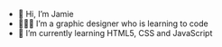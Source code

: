 - 👋 Hi, I’m Jamie
- 👩🏻‍🦳 I’m a graphic designer who is learning to code
- 📓 I’m currently learning HTML5, CSS and JavaScript

<!---
jamiechannell/jamiechannell is a ✨ special ✨ repository because its `README.md` (this file) appears on your GitHub profile.
You can click the Preview link to take a look at your changes.
--->
